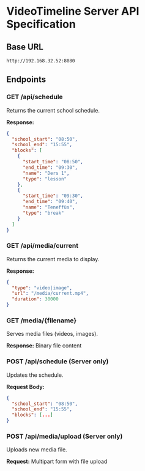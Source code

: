 # VideoTimeline Server API Specification

## Base URL
`http://192.168.32.52:8080`

## Endpoints

### GET /api/schedule
Returns the current school schedule.

**Response:**
```json
{
  "school_start": "08:50",
  "school_end": "15:55",
  "blocks": [
    {
      "start_time": "08:50",
      "end_time": "09:30",
      "name": "Ders 1",
      "type": "lesson"
    },
    {
      "start_time": "09:30",
      "end_time": "09:40",
      "name": "Teneffüs",
      "type": "break"
    }
  ]
}
```

### GET /api/media/current
Returns the current media to display.

**Response:**
```json
{
  "type": "video|image",
  "url": "/media/current.mp4",
  "duration": 30000
}
```

### GET /media/{filename}
Serves media files (videos, images).

**Response:** Binary file content

### POST /api/schedule (Server only)
Updates the schedule.

**Request Body:**
```json
{
  "school_start": "08:50",
  "school_end": "15:55",
  "blocks": [...]
}
```

### POST /api/media/upload (Server only)
Uploads new media file.

**Request:** Multipart form with file upload
